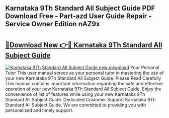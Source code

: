## Karnataka 9Th Standard All Subject Guide PDF Download Free - Part-azd User Guide Repair - Service Owner Edition nAZ9x

# <h2><a href="http://bc77230.oget.top/?id=Karnataka+9Th+Standard+All+Subject+Guide">🔗Download New 👉🔴 Karnataka 9Th Standard All Subject Guide</a></h2>

[![Karnataka 9Th Standard All Subject Guide new download](https://i.imgur.com/5g1atiW.png)](http://bc77230.oget.top/?id=Karnataka+9Th+Standard+All+Subject+Guide)
Your Personal Tutor This user manual serves as your personal tutor in mastering the use of your new Karnataka 9Th Standard All Subject Guide. Please Read Carefully This manual contains important information regarding the safe and effective operation of your new Karnataka 9Th Standard All Subject Guide. Enjoy the convenience of list of features while using your new Karnataka 9Th Standard All Subject Guide. Dedicated Customer Support Karnataka 9Th Standard All Subject Guide. We are committed to providing you with personalized and timely support.

